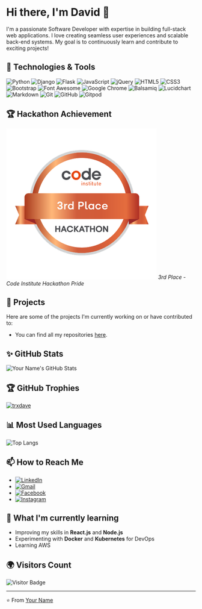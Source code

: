 # Hi there, I'm David 👋

I'm a passionate Software Developer with expertise in building full-stack web applications. I love creating seamless user experiences and scalable back-end systems. My goal is to continuously learn and contribute to exciting projects!

## 🔧 Technologies & Tools

![Python](https://img.shields.io/badge/Python-3776AB?style=for-the-badge&logo=python&logoColor=white)
![Django](https://img.shields.io/badge/Django-092E20?style=for-the-badge&logo=django&logoColor=white)
![Flask](https://img.shields.io/badge/Flask-000000?style=for-the-badge&logo=flask&logoColor=white)
![JavaScript](https://img.shields.io/badge/JavaScript-F7DF1E?style=for-the-badge&logo=javascript&logoColor=black)
![jQuery](https://img.shields.io/badge/jQuery-0769AD?style=for-the-badge&logo=jquery&logoColor=white)
![HTML5](https://img.shields.io/badge/HTML5-E34F26?style=for-the-badge&logo=html5&logoColor=white)
![CSS3](https://img.shields.io/badge/CSS3-1572B6?style=for-the-badge&logo=css3&logoColor=white)
![Bootstrap](https://img.shields.io/badge/Bootstrap-563D7C?style=for-the-badge&logo=bootstrap&logoColor=white)
![Font Awesome](https://img.shields.io/badge/Font%20Awesome-339AF0?style=for-the-badge&logo=font-awesome&logoColor=white)
![Google Chrome](https://img.shields.io/badge/Google%20Chrome-4285F4?style=for-the-badge&logo=google-chrome&logoColor=white)
![Balsamiq](https://img.shields.io/badge/Balsamiq-800000?style=for-the-badge&logo=balsamiq&logoColor=white)
![Lucidchart](https://img.shields.io/badge/Lucidchart-F36?style=for-the-badge&logo=lucidchart&logoColor=white)
![Markdown](https://img.shields.io/badge/Markdown-000000?style=for-the-badge&logo=markdown&logoColor=white)
![Git](https://img.shields.io/badge/Git-F05032?style=for-the-badge&logo=git&logoColor=white)
![GitHub](https://img.shields.io/badge/GitHub-181717?style=for-the-badge&logo=github&logoColor=white)
![Gitpod](https://img.shields.io/badge/Gitpod-1AA6E4?style=for-the-badge&logo=gitpod&logoColor=white)

## 🏆 Hackathon Achievement

![Hackathon 3rd Place](./image.png)
*3rd Place - Code Institute Hackathon Pride*

## 🚀 Projects

Here are some of the projects I'm currently working on or have contributed to:

- You can find all my repositories [here](https://github.com/trxdave).

## ✨ GitHub Stats

![Your Name's GitHub Stats](https://github-readme-stats.vercel.app/api?username=trxdave&show_icons=true&theme=radical)

## 🏆 GitHub Trophies

<a href="https://github.com/ryo-ma/github-profile-trophy"><img src="https://github-profile-trophy.vercel.app/?username=trxdave" alt="trxdave" /></a>

## 📊 Most Used Languages

![Top Langs](https://github-readme-stats.vercel.app/api/top-langs/?username=trxdave&layout=compact)

## 📫 How to Reach Me

- [![LinkedIn](https://img.shields.io/badge/LinkedIn-0077B5?style=for-the-badge&logo=linkedin&logoColor=white)](www.linkedin.com/in/david-cotter-junior-software-developer)
- [![Gmail](https://img.shields.io/badge/Gmail-D14836?style=for-the-badge&logo=gmail&logoColor=white)](mailto:davidcotter071@gmail.com)
- [![Facebook](https://img.shields.io/badge/Facebook-%231877F2.svg?style=for-the-badge&logo=facebook&logoColor=white)](https://facebook.com/TRXDAVE)
- [![Instagram](https://img.shields.io/badge/Instagram-E4405F?style=for-the-badge&logo=instagram&logoColor=white)](https://instagram.com/david_cotter80/)

## 🌱 What I'm currently learning

- Improving my skills in **React.js** and **Node.js**
- Experimenting with **Docker** and **Kubernetes** for DevOps
- Learning AWS

## 🌍 Visitors Count

![Visitor Badge](https://visitor-badge.laobi.icu/badge?page_id=trxdave.trxdave)

---


⭐️ From [Your Name](https://github.com/trxdave)

